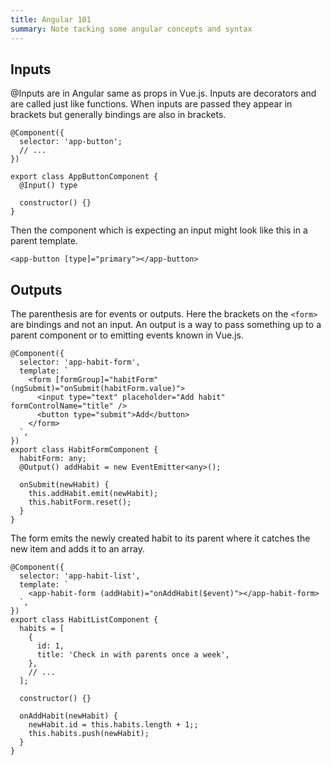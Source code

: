 ```yaml
---
title: Angular 101
summary: Note tacking some angular concepts and syntax
---
```

## Inputs

@Inputs are in Angular same as props in Vue.js. Inputs are decorators and are called just like functions. When inputs are passed they appear in brackets but generally bindings are also in brackets.

``` 
@Component({
  selector: 'app-button';
  // ...
})

export class AppButtonComponent {
  @Input() type
  
  constructor() {}
}
```

Then the component which is expecting an input might look like this in a parent template.

`<app-button [type]="primary"></app-button>`

## Outputs

The parenthesis are for events or outputs. Here the brackets on the `<form>` are bindings and not an input. An output is a way to pass something up to a parent component or to emitting events known in Vue.js.

```
@Component({
  selector: 'app-habit-form',
  template: `
    <form [formGroup]="habitForm" (ngSubmit)="onSubmit(habitForm.value)">
      <input type="text" placeholder="Add habit" formControlName="title" />
      <button type="submit">Add</button>
    </form>
  `,
})
export class HabitFormComponent {
  habitForm: any;
  @Output() addHabit = new EventEmitter<any>();

  onSubmit(newHabit) {
    this.addHabit.emit(newHabit);
    this.habitForm.reset();
  }
}
```
The form emits the newly created habit to its parent where it catches the new item and adds it to an array.

```
@Component({
  selector: 'app-habit-list',
  template: `
    <app-habit-form (addHabit)="onAddHabit($event)"></app-habit-form>
  `,
})
export class HabitListComponent {
  habits = [
    {
      id: 1,
      title: 'Check in with parents once a week',
    },
    // ...
  ];

  constructor() {}

  onAddHabit(newHabit) {
    newHabit.id = this.habits.length + 1;;
    this.habits.push(newHabit);
  }
}
```














